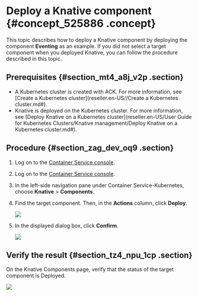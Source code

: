 # Deploy a Knative component {#concept_525886 .concept}

This topic describes how to deploy a Knative component by deploying the component **Eventing** as an example. If you did not select a target component when you deployed Knative, you can follow the procedure described in this topic.

## Prerequisites {#section_mt4_a8j_v2p .section}

-   A Kubernetes cluster is created with ACK. For more information, see [Create a Kubernetes cluster](reseller.en-US//Create a Kubernetes cluster.md#).
-   Knative is deployed on the Kubernetes cluster. For more information, see [Deploy Knative on a Kubernetes cluster](reseller.en-US/User Guide for Kubernetes Clusters/Knative management/Deploy Knative on a Kubernetes cluster.md#).

## Procedure {#section_zag_dev_oq9 .section}

1.  Log on to the [Container Service console](https://cs.console.aliyun.com/).
2.  Log on to the [Container Service console](https://partners-intl.console.aliyun.com/#/cs).
3.  In the left-side navigation pane under Container Service-Kubernetes, choose **Knative** \> **Components**.
4.  Find the target component. Then, in the **Actions** column, click **Deploy**.

    ![](http://static-aliyun-doc.oss-cn-hangzhou.aliyuncs.com/assets/img/474492/156464503148920_en-US.png)

5.  In the displayed dialog box, click **Confirm**.

    ![](http://static-aliyun-doc.oss-cn-hangzhou.aliyuncs.com/assets/img/474492/156464503148921_en-US.png)


## Verify the result {#section_tz4_npu_1cp .section}

On the Knative Components page, verify that the status of the target component is Deployed.

![](http://static-aliyun-doc.oss-cn-hangzhou.aliyuncs.com/assets/img/474492/156464503248922_en-US.png)

